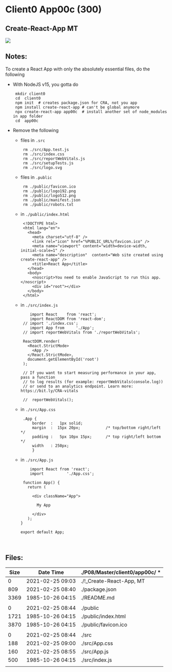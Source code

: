 # Client0 App00c    (300)
## Create-React-App MT

<img src="Apps/images/et0300_client0-app00c.md_screen1.png"><br>

## Notes:
   To create a React App with only the absolutely essential files, do the following

   - With NodeJS v15, you gotta do
     ```
      mkdir client0
      cd  client0
      npm init  # creates package.json for CRA, not you app
      npm install create-react-app # can't be global anymore
      npx create-react-app app00c  # install another set of node_modules in app folder
      cd  app00c
     ```
   - Remove the following
     - files in `.src`
       ```
        rm ./src/App.test.js
        rm ./src/index.css
        rm ./src/reportWebVitals.js
        rm ./src/setupTests.js
        rm ./src/logo.svg

       ```
     - files in `.public`
       ```
        rm ./public/favicon.ico
        rm ./public/logo192.png
        rm ./public/logo512.png
        rm ./public/manifest.json
        rm ./public/robots.txt
       ```

     - in `./public/index.html`

       ```
        <!DOCTYPE html>
        <html lang="en">
          <head>
            <meta charset="utf-8" />
            <link rel="icon" href="%PUBLIC_URL%/favicon.ico" />
            <meta name="viewport" content="width=device-width, initial-scale=1" />
            <meta name="description"  content="Web site created using create-react-app" />
            <title>React App</title>
          </head>
          <body>
            <noscript>You need to enable JavaScript to run this app.</noscript>
            <div id="root"></div>
          </body>
        </html>

       ```

     - in `./src/index.js`
       ```
           import React    from 'react';
           import ReactDOM from 'react-dom';
        // import './index.css';
           import App from     './App';
        // import reportWebVitals from './reportWebVitals';

        ReactDOM.render(
          <React.StrictMode>
            <App />
          </React.StrictMode>,
          document.getElementById('root')
        );

        // If you want to start measuring performance in your app, pass a function
        // to log results (for example: reportWebVitals(console.log))
        // or send to an analytics endpoint. Learn more: https://bit.ly/CRA-vitals

        //  reportWebVitals();
       ```

     - in `./src/App.css`
       ```
        .App {
            border  :   1px solid;
            margin  :  15px 20px;           /* top/bottom right/left */
            padding :   5px 10px 15px;      /* top right/left bottom */
            width   : 250px;
            }
       ```
     - in `./src/App.js`
       ```
           import React from 'react';
           import          './App.css';

        function App() {
          return (

            <div className="App">

              My App

            </div>
          );
       }

       export default App;
       ```

</br>

## Files:

|    Size     | Date Time       |./P08/Master/client0/app00c/  *
| ----------  |---------------  |--------------------------------------------------------------------------
|           0 |2021-02-25 09:03 |./!_Create-React-App, MT
|         809 |2021-02-25 08:40 |./package.json
|        3369 |1985-10-26 04:15 |./README.md
|             |                 |
|           0 |2021-02-25 08:44 |./public
|        1721 |1985-10-26 04:15 |./public/index.html
|        3870 |1985-10-26 04:15 |./public/favicon.ico
|             |                 |
|           0 |2021-02-25 08:44 |./src
|         188 |2021-02-25 09:00 |./src/App.css
|         160 |2021-02-25 08:55 |./src/App.js
|         500 |1985-10-26 04:15 |./src/index.js
|             |                 |

